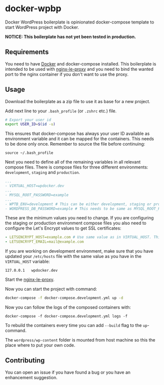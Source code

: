 # docker-wpbp

Docker WordPress boilerplate is opinionated docker-compose template to start WordPress project with Docker.

**NOTICE: This boilerplate has not yet been tested in production.**

## Requirements

You need to have [Docker](https://www.docker.com/) and docker-compose installed. This boilerplate is intended to be used with [nginx-le-proxy](https://github.com/bond-agency/nginx-le-proxy) and you need to bind the wanted port to the nginx container if you don't want to use the proxy.

## Usage

Download the boilerplate as a zip file to use it as base for a new project.

Add next line to your `.bash_profile` (or `.zshrc` etc.) file.
```bash
# Export your user id
export USER_ID=$(id -u)
```
This ensures that docker-compose has always your user ID available as environment variable and it can be mapped for the containers. This needs to be done only once. Remember to source the file before continuing:

```
source ~/.bash_profile
```

Next you need to define all of the remaining variables in all relevant compose files. There is compose files for three different environments: `development`, `staging` and `production`.

```yml
...
- VIRTUAL_HOST=wpdocker.dev
...
- MYSQL_ROOT_PASSWORD=example
...
- WPTB_ENV=development # This can be either development, staging or production
- WORDPRESS_DB_PASSWORD=example # This needs to be same as MYSQL_ROOT_PASSWORD
```
These are the minimum values you need to change. If you are configuring the staging or production environment compose files you also need to configure the Let's Encrypt values to get SSL certificates:
```yml
- LETSENCRYPT_HOST=example.com # Use same value as in VIRTUAL_HOST. This can also be a list like example.com,www.example.com
- LETSENCRYPT_EMAIL=mail@example.com
```

If you are working on development environment, make sure that you have updated your `/etc/hosts` file with the same value as you have in the `VIRTUAL_HOST` variable:

```
127.0.0.1   wpdocker.dev
```

Start the [nginx-le-proxy](https://github.com/bond-agency/nginx-le-proxy).

Now you can start the project with command:
```bash
docker-compose -f docker-compose.development.yml up -d
```

Now you can follow the logs of the composed containers with:
```
docker-compose -f docker-compose.development.yml logs -f
```

To rebuild the containers every time you can add `--build` flag to the `up`-command.

The `wordpress/wp-content` folder is mounted from host machine so this the place where to put your own code.

## Contributing

You can open an issue if you have found a bug or you have an enhancement suggestion.